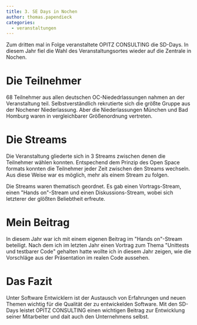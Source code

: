 ```yaml
---
title: 3. SE Days in Nochen
author: thomas.papendieck
categories:
  - veranstaltungen
---
```

Zum dritten mal in Folge veranstaltete OPITZ CONSULTING die SD-Days. In diesem Jahr fiel die Wahl des Veranstaltungsortes wieder auf die Zentrale in Nochen.

# Die Teilnehmer

68 Teilnehmer aus allen deutschen OC-Niededrlassungen nahmen an der Veranstaltung teil.
Selbstverständlich rekrutierte sich die größte Gruppe aus der Nochener Niederlassung. 
Aber die Niederlassungen München und Bad Homburg waren in vergleichbarer Größenordnung vertreten.

# Die Streams

Die Veranstaltung gliederte sich in 3 Streams zwischen denen die Teilnehmer wählen konnten.
Entspechend dem Prinzip des Open Space formats konnten die Teilnehmer jeder Zeit zwischen den Streams wechseln.
Aus diese Weise war es möglich, mehr als einem Stream zu folgen.

Die Streams waren thematisch geordnet. 
Es gab einen Vortrags-Stream, einen "Hands on"-Stream und einen Diskussions-Stream, wobei sich letzterer der glößten Beliebtheit erfreute.

# Mein Beitrag

In diesem Jahr war ich mit einem eigenen Beitrag im "Hands on"-Stream beteiligt.
Nach dem ich im letzten Jahr einen Vortrag zum Thema "Unittests und testbarer Code" gehalten hatte wollte ich in diesem Jahr zeigen, wie die  Vorschläge aus der Präsentation im realen Code aussehen.

#  Das Fazit

Unter Software Entwicklern ist der Austausch von Erfahrungen und neuen Themen wichtig für die Qualität der zu entwickelden Software.
Mit den SD-Days leistet OPITZ CONSULTING einen wichtigen Beitrag zur Entwicklung seiner Mitarbeiter und dait auch den Unternehmens selbst.
